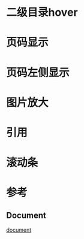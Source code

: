 # 二级目录hover
# 页码显示
# 页码左侧显示
# 图片放大
# 引用
# 滚动条
# 参考

## Document
[document](https://jinhuan138.github.io/docs/)